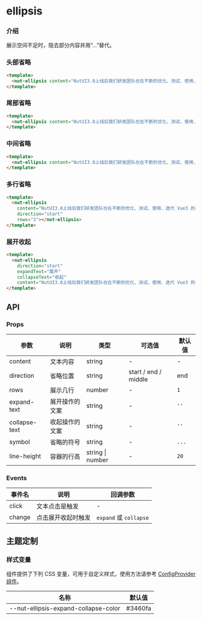# ellipsis

### 介绍

展示空间不足时，隐去部分内容并用“...”替代。

### 头部省略

```html
<template>
  <nut-ellipsis content="NutUI3.0上线后我们研发团队也在不断的优化、测试、使用、迭代 Vue3 的相关组件，但是在跨端小程序的开发过程中，发现没有合适的组件库可以支持多端开发。为了填补这一空白，同时为了优化开发者体验，让 NutUI 能够为更多的开发者带来便利，我们决定在 NutUI 中增加小程序多端适配的能力。" direction="start" ></nut-ellipsis>
</template>
```

### 尾部省略

```html
<template>
  <nut-ellipsis content="NutUI3.0上线后我们研发团队也在不断的优化、测试、使用、迭代 Vue3 的相关组件，但是在跨端小程序的开发过程中，发现没有合适的组件库可以支持多端开发。为了填补这一空白，同时为了优化开发者体验，让 NutUI 能够为更多的开发者带来便利，我们决定在 NutUI 中增加小程序多端适配的能力。" direction="end" ></nut-ellipsis>
</template>
```

### 中间省略

```html
<template>
  <nut-ellipsis content="NutUI3.0上线后我们研发团队也在不断的优化、测试、使用、迭代 Vue3 的相关组件，但是在跨端小程序的开发过程中，发现没有合适的组件库可以支持多端开发。为了填补这一空白，同时为了优化开发者体验，让 NutUI 能够为更多的开发者带来便利，我们决定在 NutUI 中增加小程序多端适配的能力。" direction="middle" ></nut-ellipsis>
</template>
```

### 多行省略

```html
<template>
  <nut-ellipsis
    content="NutUI3.0上线后我们研发团队也在不断的优化、测试、使用、迭代 Vue3 的相关组件，但是在跨端小程序的开发过程中，发现没有合适的组件库可以支持多端开发。为了填补这一空白，同时为了优化开发者体验，让 NutUI 能够为更多的开发者带来便利，我们决定在 NutUI 中增加小程序多端适配的能力。"
    direction="start"
    rows="3"></nut-ellipsis>
</template>
```

### 展开收起

```html
<template>
  <nut-ellipsis
    direction="start"
    expandText="展开"
    collapseText="收起"
    content="NutUI3.0上线后我们研发团队也在不断的优化、测试、使用、迭代 Vue3 的相关组件，但是在跨端小程序的开发过程中，发现没有合适的组件库可以支持多端开发。为了填补这一空白，同时为了优化开发者体验，让 NutUI 能够为更多的开发者带来便利，我们决定在 NutUI 中增加小程序多端适配的能力。" ></nut-ellipsis>
</template>
```

## API

### Props

| 参数          | 说明           | 类型             | 可选值                  | 默认值 |
|---------------|--------------|------------------|----------------------|------|
| content       | 文本内容       | string           | -                    | -    |
| direction     | 省略位置       | string           | start / end / middle | end  |
| rows          | 展示几行       | number           | -                    | `1`  |
| expand-text   | 展开操作的文案 | string           | -                    | `''` |
| collapse-text | 收起操作的文案 | string           | -                    | `''` |
| symbol        | 省略的符号     | string           | -                    | `...` |
| line-height   | 容器的行高     | string \| number | -                    | `20` |

### Events

| 事件名 | 说明               | 回调参数               |
|--------|------------------|------------------------|
| click  | 文本点击是触发     | -                      |
| change | 点击展开收起时触发 | `expand` 或 `collapse` |

## 主题定制

### 样式变量

组件提供了下列 CSS 变量，可用于自定义样式，使用方法请参考 [ConfigProvider 组件](/components/basic/configprovider)。

| 名称                                 | 默认值  |
|--------------------------------------|---------|
| --nut-ellipsis-expand-collapse-color | #3460fa |
